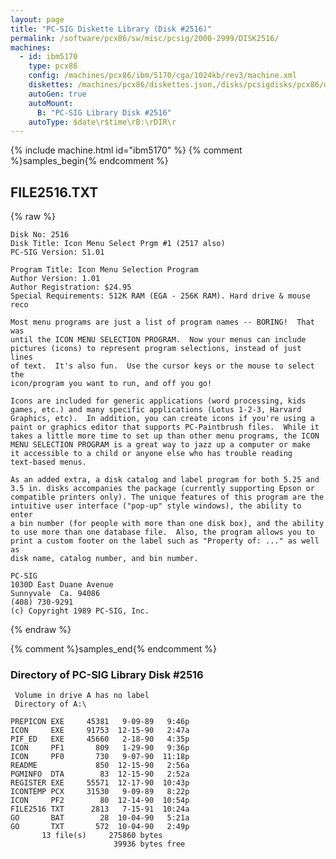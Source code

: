 ```yaml
---
layout: page
title: "PC-SIG Diskette Library (Disk #2516)"
permalink: /software/pcx86/sw/misc/pcsig/2000-2999/DISK2516/
machines:
  - id: ibm5170
    type: pcx86
    config: /machines/pcx86/ibm/5170/cga/1024kb/rev3/machine.xml
    diskettes: /machines/pcx86/diskettes.json,/disks/pcsigdisks/pcx86/diskettes.json
    autoGen: true
    autoMount:
      B: "PC-SIG Library Disk #2516"
    autoType: $date\r$time\rB:\rDIR\r
---
```


{% include machine.html id="ibm5170" %}
{% comment %}samples_begin{% endcomment %}

## FILE2516.TXT

{% raw %}
```
Disk No: 2516                                                           
Disk Title: Icon Menu Select Prgm #1 (2517 also)                        
PC-SIG Version: S1.01                                                   
                                                                        
Program Title: Icon Menu Selection Program                              
Author Version: 1.01                                                    
Author Registration: $24.95                                             
Special Requirements: 512K RAM (EGA - 256K RAM). Hard drive & mouse reco
                                                                        
Most menu programs are just a list of program names -- BORING!  That was
until the ICON MENU SELECTION PROGRAM.  Now your menus can include      
pictures (icons) to represent program selections, instead of just lines 
of text.  It's also fun.  Use the cursor keys or the mouse to select the
icon/program you want to run, and off you go!                           
                                                                        
Icons are included for generic applications (word processing, kids      
games, etc.) and many specific applications (Lotus 1-2-3, Harvard       
Graphics, etc).  In addition, you can create icons if you're using a    
paint or graphics editor that supports PC-Paintbrush files.  While it   
takes a little more time to set up than other menu programs, the ICON   
MENU SELECTION PROGRAM is a great way to jazz up a computer or make     
it accessible to a child or anyone else who has trouble reading         
text-based menus.                                                       
                                                                        
As an added extra, a disk catalog and label program for both 5.25 and   
3.5 in. disks accompanies the package (currently supporting Epson or    
compatible printers only). The unique features of this program are the  
intuitive user interface ("pop-up" style windows), the ability to enter 
a bin number (for people with more than one disk box), and the ability  
to use more than one database file.  Also, the program allows you to    
print a custom footer on the label such as "Property of: ..." as well as
disk name, catalog number, and bin number.                              
                                                                        
PC-SIG                                                                  
1030D East Duane Avenue                                                 
Sunnyvale  Ca. 94086                                                    
(408) 730-9291                                                          
(c) Copyright 1989 PC-SIG, Inc.                                         
```
{% endraw %}

{% comment %}samples_end{% endcomment %}

### Directory of PC-SIG Library Disk #2516

     Volume in drive A has no label
     Directory of A:\

    PREPICON EXE     45381   9-09-89   9:46p
    ICON     EXE     91753  12-15-90   2:47a
    PIF_ED   EXE     45660   2-18-90   4:35p
    ICON     PF1       809   1-29-90   9:36p
    ICON     PF0       730   9-07-90  11:18p
    README             850  12-15-90   2:56a
    PGMINFO  DTA        83  12-15-90   2:52a
    REGISTER EXE     55571  12-17-90  10:43p
    ICONTEMP PCX     31530   9-09-89   8:22p
    ICON     PF2        80  12-14-90  10:54p
    FILE2516 TXT      2813   7-15-91  10:24a
    GO       BAT        28  10-04-90   5:21a
    GO       TXT       572  10-04-90   2:49p
           13 file(s)     275860 bytes
                           39936 bytes free
